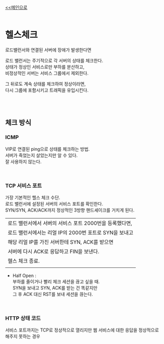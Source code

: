 [<<메인으로](https://github.com/AtomicLiquors/Network_Wiki_Chb)
&nbsp;  
&nbsp;  
# 헬스체크
로드밸런서와 연결된 서버에 장애가 발생한다면

로드 밸런서는 주기적으로 각 서버의 상태를 체크한다.  
상태가 정상인 서비스로만 부하를 분산하고,  
비정상적인 서버는 서비스 그룹에서 제외한다.  

그 뒤로도 계속 상태를 체크하여 정상이라면,   
다시 그룹에 포함시키고 트래픽을 유입시킨다.  

&nbsp;  
&nbsp;  
## 체크 방식
### ICMP
VIP로 연결된 ping으로 상태를 체크하는 방법.  
서버가 죽었는지 살았는지만 알 수 있다.  
잘 사용하지 않는다.  

&nbsp;  
### TCP 서비스 포트
가장 기본적인 헬스 체크 수단.  
로드 밸런서에 설정된 서버의 서비스 포트를 확인한다.   
SYN/SYN, ACK/ACK까지 정상적인 3방향 핸드셰이크를 거치게 된다. 

|  |
|--|
|로드 밸런서에서 서버의 서비스 포트 2000번을 등록했다면,  |
|로드 밸런서에서는 리얼 IP의 2000번 포트로 SYN을 보내고 |
|해당 리얼 IP를 가진 서버한테 SYN, ACK를 받으면|
|서버에 다시 ACK로 응답하고 FIN을 보낸다. |
|헬스 체크 종료.|
||

* Half Open :  
부하를 줄이거나 빨리 체크 세션을 끊고 싶을 때.  
SYN을 보내고 SYN, ACK를 받는 건 똑같지만  
그 후 ACK 대신 RST를 보내 세션을 끊는다.


&nbsp;  

### HTTP 상태 코드
서비스 포트까지는 TCP로 정상적으로 열리지만 웹 서비스에 대한 응답을 정상적으로 해주지 못하는 경우

